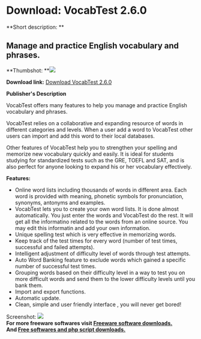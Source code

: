 # Download: VocabTest 2.6.0

**Short description: **

## Manage and practice English vocabulary and phrases.

  
**Thumbshot: **![](http://www.freewarefiles.com/screenshot/vocabtest_md.jpg)   
  
**Download link:** [Download VocabTest 2.6.0](http://freesoftwares.boysofts.com/VocabTest_program_69897.html)  
  

**Publisher's Description**  
  

VocabTest offers many features to help you manage and practice English
vocabulary and phrases.

VocabTest relies on a collaborative and expanding resource of words in
different categories and levels. When a user add a word to VocabTest other
users can import and add this word to their local databases.

Other features of VocabTest help you to strengthen your spelling and memorize
new vocabulary quickly and easily. It is ideal for students studying for
standardized tests such as the GRE, TOEFL and SAT, and is also perfect for
anyone looking to expand his or her vocabulary effectively.

**Features:**

  * Online word lists including thousands of words in different area. Each word is provided with meaning, phonetic symbols for pronunciation, synonyms, antonyms and examples. 
  * VocabTest lets you to create your own word lists. It is done almost automatically. You just enter the words and VocabTest do the rest. It will get all the informatino related to the words from an online source. You may edit this informatin and add your own information. 
  * Unique spelling test which is very effective in memorizing words. 
  * Keep track of the test times for every word (number of test times, successful and failed attempts). 
  * Intelligent adjustment of difficulty level of words through test attempts. 
  * Auto Word Banking feature to exclude words which gained a specific number of successful test times. 
  * Grouping words based on their difficulty level in a way to test you on more difficult words and send them to the lower difficulty levels until you bank them. 
  * Import and export functions. 
  * Automatic update. 
  * Clean, simple and user friendly interface , you will never get bored! 

  
  
Screenshot: ![](http://www.freewarefiles.com/screenshot/vocabtest.jpg)  
**For more freeware softwares visit [Freeware software downloads.](http://freesoftwares.boysofts.com/)**   
**And [Free softwares and php script downloads.](http://www.boysofts.com/)**

